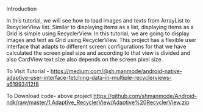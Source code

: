 Introduction

In this tutorial, we will see how to load images and texts from ArrayList to RecyclerView list. Similar to displaying items as a list, displaying items as a Grid is simple using RecyclerView. In this tutorial, we are going to display images and text as Grid using RecyclerView.
This project has a flexible user interface that adapts to different screen configurations for that we have calculated the screen pixel size and according to that view is divided and also CardView text size also depends on the screen pixel size.

To Visit Tutorial - https://medium.com/@sh.manmode/android-native-adaptive-user-interface-fetching-data-in-multiple-recyclerviews-a61993412f8

To Download code-
above project https://github.com/shmanmode/Android-ndk/raw/master/1.Adaptive_RecyclerView/Adaptive%20RecyclerView.zip
